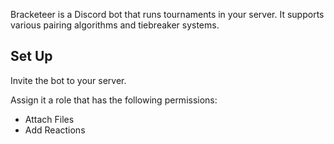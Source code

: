 Bracketeer is a Discord bot that runs tournaments in your server. It supports various pairing algorithms and tiebreaker systems.

## Set Up

Invite the bot to your server.

Assign it a role that has the following permissions:

* Attach Files
* Add Reactions
